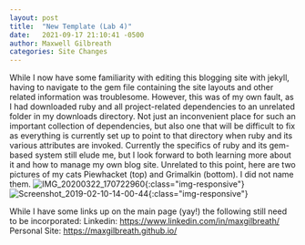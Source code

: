 ```yaml
---
layout: post
title:  "New Template (Lab 4)"
date:   2021-09-17 21:10:41 -0500
author: Maxwell Gilbreath
categories: Site Changes
---
```

While I now have some familiarity with editing this blogging site with jekyll, having to navigate to the gem file containing the site layouts and other related information was troublesome. However, this was of my own fault, as I had downloaded ruby and all project-related dependencies to an unrelated folder in my downloads directory. Not just an inconvenient place for such an important collection of dependencies, but also one that will be difficult to fix as everything is currently set up to point to that directory when ruby and its various attributes are invoked. Currently the specifics of ruby and its gem-based system still elude me, but I look forward to both learning more about it and how to manage my own blog site. Unrelated to this point, here are two pictures of my cats Piewhacket (top) and Grimalkin (bottom). I did not name them.
![IMG_20200322_170722960](https://maxgilbreath.github.io/blog/images/IMG_20200322_170722960.jpg){:class="img-responsive"}
![Screenshot_2019-02-10-14-00-44](https://maxgilbreath.github.io/blog/images/Screenshot_2019-02-10-14-00-44.png){:class="img-responsive"}


While I have some links up on the main page (yay!) the following still need to be incorporated:
Linkedin: https://www.linkedin.com/in/maxgilbreath/
Personal Site: https://maxgilbreath.github.io/



